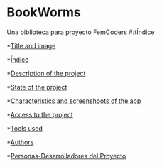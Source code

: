 # BookWorms
Una biblioteca para proyecto FemCoders
##Índice

*[Title and image](#Title-and-image)

*[Índice](#índice)

*[Description of the project](#descripción-del-proyecto)

*[State of the project](#Estado-del-proyecto)

*[Characteristics and screenshoots of the app](#Características-de-la-aplicación-y-demostración)

*[Access to the project](#acceso-proyecto)

*[Tools used](#tecnologías-utilizadas)

*[Authors](#personas-contribuyentes)

*[Personas-Desarrolladores del Proyecto](#personas-desarrolladores)

